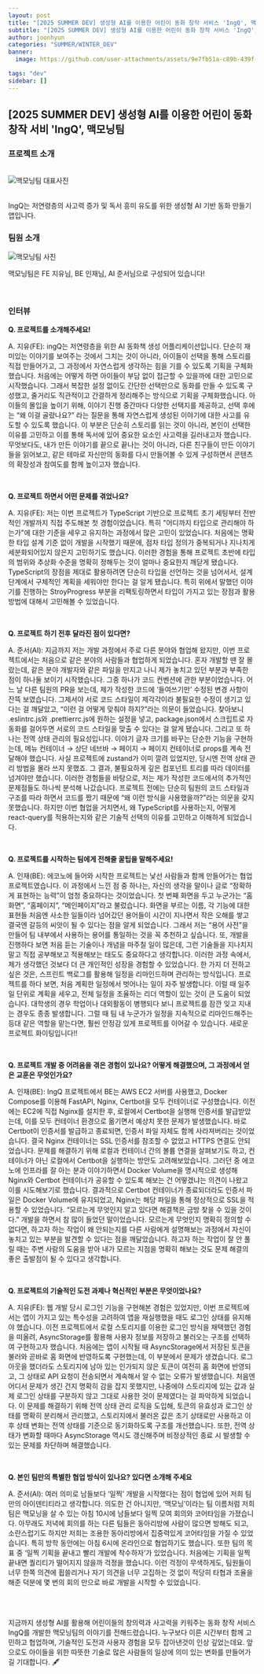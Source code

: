 ```yaml
---
layout: post
title: "[2025 SUMMER DEV] 생성형 AI를 이용한 어린이 동화 창작 서비스 'IngQ', 맥모닝팀"
subtitle: "[2025 SUMMER DEV] 생성형 AI를 이용한 어린이 동화 창작 서비스 'IngQ', 맥모닝팀"
author: joonhyun
categories: "SUMMER/WINTER_DEV"
banner:
  image: https://github.com/user-attachments/assets/9e7fb51a-c89b-439f-9bac-5befda7582a3

tags: "dev"
sidebar: []
---
```

## [2025 SUMMER DEV] 생성형 AI를 이용한 어린이 동화 창작 서비 'IngQ', 맥모닝팀

### 프로젝트 소개

<br/>
<img src="https://github.com/user-attachments/assets/9e7fb51a-c89b-439f-9bac-5befda7582a3" alt="맥모닝팀 대표사진" />
<br/><br/>

IngQ는 저연령층의 사고력 증가 및 독서 흥미 유도를 위한 생성형 AI 기반 동화 만들기 앱입니다.

### 팀원 소개

<img src="https://github.com/user-attachments/assets/479013c3-b0a0-4003-905d-07e7bab6343a" alt="맥모닝팀 사진" />

맥모닝팀은 FE 지유님, BE 인재님, AI 준서님으로 구성되어 있습니다!

<br/>

### 인터뷰

**Q. 프로젝트를 소개해주세요!**

A. 지유(FE): ingQ는 저연령층을 위한 AI 동화책 생성 어플리케이션입니다. 단순히 재미있는 이야기를 보여주는 것에서 그치는 것이 아니라, 아이들이 선택을 통해 스토리를 직접 만들어가고, 그 과정에서 자연스럽게 생각하는 힘을 기를 수 있도록 기획을 구체화했습니다. 처음에는 어떻게 하면 아이들이 부담 없이 접근할 수 있을까에 대한 고민으로 시작했습니다. 그래서 복잡한 설정 없이도 간단한 선택만으로 동화를 만들 수 있도록 구성했고, 줄거리도 직관적이고 간결하게 정리해주는 방식으로 기획을 구체화했습니다. 아이들의 몰입을 높이기 위해, 이야기 진행 중간마다 다양한 선택지를 제공하고, 선택 후에는 “왜 이걸 골랐나요?” 라는 질문을 통해 자연스럽게 생성된 이야기에 대한 사고를 유도할 수 있도록 했습니다. 이 부분은 단순히 스토리를 읽는 것이 아니라, 본인이 선택한 이유를 고민하고 이를 통해 독서에 있어 중요한 요소인 사고력을 길러내고자 했습니다. 무엇보다도, 내가 만든 이야기를 끝으로 끝나는 것이 아니라, 다른 친구들이 만든 이야기들을 읽어보고, 같은 테마로 자신만의 동화를 다시 만들어볼 수 있게 구성하면서 콘텐츠의 확장성과 참여도를 함께 높이고자 했습니다.

<br/>

**Q. 프로젝트 하면서 어떤 문제를 겪었나요?**

A. 지유(FE): 저는 이번 프로젝트가 TypeScript 기반으로 프로젝트 초기 세팅부터 전반적인 개발까지 직접 주도해본 첫 경험이었습니다. 특히 "어디까지 타입으로 관리해야 하는가"에 대한 기준을 세우고 유지하는 과정에서 많은 고민이 있었습니다. 처음에는 명확한 타입 설계 기준 없이 개발을 시작했기 때문에, 점차 타입 정의가 중복되거나 지나치게 세분화되어있지 않은지 고민하기도 했습니다. 이러한 경험을 통해 프로젝트 초반에 타입의 범위와 추상화 수준을 명확히 정해두는 것이 얼마나 중요한지 깨닫게 됐습니다. TypeScript의 장점을 제대로 활용하려면 단순히 타입을 선언하는 것을 넘어서서, 설계 단계에서 구체적인 계획을 세워야만 한다는 걸 알게 됐습니다. 특히 위에서 말했던 이야기를 진행하는 StroyProgress 부분을 리팩토링하면서 타입이 가지고 있는 장점과 활용 방법에 대해서 고민해볼 수 있었습니다.

<br/>

**Q. 프로젝트 하기 전후 달라진 점이 있다면?**

A. 준서(AI): 지금까지 저는 개발 과정에서 주로 다른 분야와 협업해 왔지만, 이번 프로젝트에서는 처음으로 같은 분야의 사람들과 협업하게 되었습니다. 혼자 개발할 땐 잘 몰랐는데, 같은 분야 개발자와 같은 파일을 만지고 나니 제가 놓치고 있던 부분과 부족한 점이 하나둘 보이기 시작했습니다. 그중 하나가 코드 컨벤션에 관한 부분이었습니다. 어느 날 다른 팀원의 PR을 보는데, 제가 작성한 코드에 ‘들여쓰기만’ 수정된 변경 사항이 잔뜩 보였습니다. 그제서야 서로 코드 스타일이 제각각이라 불필요한 수정이 생기고 있다는 걸 깨달았고, “이런 걸 어떻게 맞춰야 하지?”라는 의문이 들었습니다. 찾아보니 .eslintrc.js와 .prettierrc.js에 원하는 설정을 넣고, package.json에서 스크립트로 자동화를 걸어두면 서로의 코드 스타일을 맞출 수 있다는 걸 알게 됐습니다. 그리고 또 하나는 전역 상태 관리의 필요성입니다. 이야기 글자 크기를 바꾸는 단순한 기능을 구현하는데, 메뉴 컨테이너 → 상단 네브바 → 페이지 → 페이지 컨테이너로 props를 계속 전달해야 했습니다. 사실 프로젝트에 zustand가 이미 깔려 있었지만, 당시엔 전역 상태 관리 방법을 몰라 쓰지 못했죠. 그 결과, 불필요하게 깊은 컴포넌트 트리를 따라 데이터를 넘겨야만 했습니다. 이러한 경험들을 바탕으로, 저는 제가 작성한 코드에서의 추가적인 문제점들도 하나씩 분석해 나갔습니다. 프로젝트 전에는 단순히 팀원의 코드 스타일과 구조를 따라 하면서 코드를 짰기 때문에 “왜 이런 방식을 사용했을까?”라는 의문을 갖지 못했습니다. 하지만 이번 협업을 거치면서, 왜 TypeScript를 사용하는지, 어떻게 react-query를 적용하는지와 같은 기술적 선택의 이유를 고민하고 이해하게 되었습니다.

<br/>

**Q. 프로젝트를 시작하는 팀에게 전해줄 꿀팁을 말해주세요!**

A. 인재(BE): 에코노에 들어와 시작한 프로젝트는 낯선 사람들과 함께 만들어가는 협업 프로젝트였습니다. 이 과정에서 느낀 점 중 하나는, 자신의 생각을 말이나 글로 “정확하게 표현하는 능력”이 엄청 중요하다는 것이었습니다. 첫 번째 화면을 두고 누군가는 “홈 화면”, “홈페이지”, “메인페이지”라고 불렀습니다. 화면을 부르는 이름, 각 기능에 대한 표현들 처음엔 사소한 일들이라 넘어갔던 용어들이 시간이 지나면서 작은 오해를 쌓고 결국엔 갈등의 씨앗이 될 수 있다는 점을 알게 되었습니다. 그래서 저는 “용어 사전”을 만들어 팀 내부에서 사용하는 용어를 통일하는 것을 꼭 추천하고 싶습니다. 또, 개발을 진행하다 보면 처음 듣는 기술이나 개념을 마주칠 일이 많은데, 그런 기술들을 지나치지 말고 직접 공부해보고 적용해보는 태도도 중요하다고 생각합니다.
이러한 과정 속에서, 제가 생각했던 것보다 더 큰 개인적인 성장을 경험할 수 있었습니다. 한 가지 더 전하고 싶은 것은, 스프린트 백로그를 활용해 일정을 리마인드하며 관리하는 방식입니다. 프로젝트를 하다 보면, 처음 계획한 일정에서 벗어나는 일이 자주 발생합니다. 이럴 때 일주일 단위로 계획을 세우고, 전체 일정을 조율하는 리더 역할이 있는 것이 큰 도움이 되었습니다. 대학생의 경우 학업이나 대외활동이 병행되다 보니 프로젝트를 잠깐 잊고 지내는 경우도 종종 발생합니다. 그럴 때 팀 내 누군가가 일정을 지속적으로 리마인드해주는 등대 같은 역할을 맡는다면, 훨씬 안정감 있게 프로젝트를 이어갈 수 있습니다.
새로운 프로젝트 화이팅입니다!!

<br/>

**Q. 프로젝트 개발 중 어려움을 겪은 경험이 있나요? 어떻게 해결했으며, 그 과정에서 얻은 교훈은 무엇인가요?**

A. 인재(BE): IngQ 프로젝트에서 BE는 AWS EC2 서버를 사용했고, Docker Compose를 이용해 FastAPI, Nginx, Certbot을 모두 컨테이너로 구성했습니다. 이전에는 EC2에 직접 Nginx를 설치한 후, 로컬에서 Certbot을 실행해 인증서를 발급받았는데, 이를 모두 컨테이너 환경으로 옮기면서 예상치 못한 문제가 발생했습니다. 바로 Certbot이 인증서를 발급하고 종료되면, 인증서 파일 자체도 함께 사라져버리는 것이었습니다. 결국 Nginx 컨테이너는 SSL 인증서를 참조할 수 없었고 HTTPS 연결도 안되었습니다.
문제를 해결하기 위해 로컬과 컨테이너 간의 볼륨 연결을 살펴보기도 하고, 컨테이너가 아닌 로컬에서 Certbot을 실행하는 방안도 고려해보았습니다. 그러던 중 에코노에 인프라를 잘 아는 분과 이야기하면서 Docker Volume을 명시적으로 생성해 Nginx와 Certbot 컨테이너가 공유할 수 있도록 해보는 건 어떻겠냐는 의견이 나왔고 이를 시도해보기로 했습니다. 결과적으로 Certbot 컨테이너가 종료되더라도 인증서 파일은 Docker Volume에 유지되었고, Nginx는 해당 파일을 통해 정상적으로 SSL을 적용할 수 있었습니다. “모르는게 무엇인지 알고 있다면 해결책은 금방 찾을 수 있을 것이다.” 개발을 하면서 참 많이 들었던 말이었습니다. 모르는게 무엇인지 명확히 정의할 수 없다면, 하고자 하는 작업이 왜 안되는지를 다른 사람에게 설명해보는 과정에서 자신이 놓치고 있는 부분을 발견할 수 있다는 점을 깨달았습니다. 하고자 하는 작업이 잘 안 풀릴 때는 주변 사람의 도움을 받아 내가 모르는 지점을 명확히 해보는 것도 문제 해결의 좋은 출발점이 될 수 있다고 생각합니다.

<br/>

**Q. 프로젝트의 기술적인 도전 과제나 혁신적인 부분은 무엇이었나요?**

A. 지유(FE): 웹 개발 당시 로그인 기능을 구현해본 경험은 있었지만, 이번 프로젝트에서는 앱이 가지고 있는 특수성을 고려하여 앱을 재실행했을 때도 로그인 상태를 유지해야 했습니다. 이전 프로젝트에서 로컬 스토리지를 이용한 로그인 방식을 채택했던 경험을 떠올려, AsyncStorage를 활용해 사용자 정보를 저장하고 불러오는 구조를 선택하여 구현하고자 했습니다. 처음에는 앱이 시작될 때 AsyncStorage에서 저장된 토큰을 불러와 곧바로 홈 화면에 반영하도록 구현했는데, 이 부분에서 문제가 생겼습니다. 로그아웃을 했더라도 스토리지에 남아 있는 인가되지 않은 토큰이 여전히 홈 화면에 반영되고, 그 상태로 API 요청이 전송되면서 계속해서 알 수 없는 오류가 발생했습니다. 처음엔 어디서 문제가 생긴 건지 명확히 감을 잡지 못했지만, 나중에야 스토리지에 있는 값과 실제 로그인 상태를 구분하지 않고 그대로 사용한 것이 문제였다는 걸 파악하게 되었습니다. 이 문제를 해결하기 위해 전역 상태 관리 로직을 도입해, 토큰의 유효성과 로그인 상태를 명확히 분리해서 관리했고, 스토리지에서 불러온 값은 초기 상태로만 사용하고 이후 상태 변화는 전역 상태를 기준으로 동기화하도록 구조를 개선했습니다. 또한, 전역 상태가 변화할 때마다 AsyncStorage 역시도 갱신해주며 비정상적인 종료 시 발생할 수 있는 문제를 차단하며 해결했습니다.

<br/>

**Q. 본인 팀만의 특별한 협업 방식이 있나요? 있다면 소개해 주세요**

A. 준서(AI): 여러 의미로 남들보다 ‘일찍’ 개발을 시작했다는 점이 협업에 있어 저희 팀만의 아이덴티티라고 생각합니다. 의도한 건 아니지만, ‘맥모닝’이라는 팀 이름처럼 저희 팀은 맥모닝을 살 수 있는 아침 10시에 남들보다 일찍 모여 회의와 코어타임을 가졌습니다. 아무래도 저녁에 회의를 하는 다른 팀들은 동아리방에 사람이 많으면 방해도 되고, 소란스럽기도 하지만 저희는 조용한 동아리방에서 집중력있게 코어타임을 가질 수 있었습니다. 특히 방학 동안에는 아침 6시에 온라인으로 협업하기도 했습니다. 또한 팀의 목표 중 ‘일찍 기획을 끝내고 빨리 개발에 착수하자’가 있었습니다. 처음에는 기획을 일찍 끝내면 퀄리티가 떨어지지 않을까 걱정을 했습니다. 이런 걱정이 무색하게도, 팀원들이 너무 한쪽 의견에 휩쓸리거나 자기 의견을 너무 고집하는 것 없이 적당히 타협과 조율을 해준 덕분에 몇 번의 회의 만으로 바로 개발을 시작할 수 있었습니다.


<br/>
<br/>

지금까지 생성형 AI를 활용해 어린이들의 창의력과 사고력을 키워주는 동화 창작 서비스 IngQ를 개발한 맥모닝팀의 이야기를 전해드렸습니다. 
누구보다 이른 시간부터 함께 고민하고 협업하며, 기술적인 도전과 사용자 경험을 모두 잡아낸것이 인상 깊었는데요. 앞으로도 아이들을 위한 따뜻한 기술로 많은 사람들의 일상에 의미 있는 변화를 만들어가길 기대합니다. 🖋️




